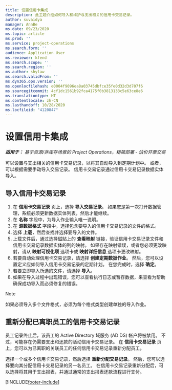 ```yaml
---
title: 设置信用卡集成
description: 此主题介绍如何导入和维护与支出相关的信用卡交易记录。
author: suvaidya
manager: AnnBe
ms.date: 09/23/2020
ms.topic: article
ms.prod: ''
ms.service: project-operations
ms.search.form: ''
audience: Application User
ms.reviewer: kfend
ms.search.scope: ''
ms.search.region: ''
ms.author: shylaw
ms.search.validFrom: ''
ms.dyn365.ops.version: ''
ms.openlocfilehash: e0004f9096ea8a03745dbfce35fe0d32d3d707f6
ms.sourcegitcommit: 4cf1dc1561b92fca4175f0b3813133c5e63ce8e6
ms.translationtype: HT
ms.contentlocale: zh-CN
ms.lasthandoff: 10/28/2020
ms.locfileid: "4120847"
---
```

# <a name="set-up-credit-card-integration"></a>设置信用卡集成

_**适用于：** 基于资源/非库存场景的 Project Operations，精简部署 - 估价开票交易_

可以设置与支出相关的信用卡交易记录，以将其自动导入到定期计划中。 或者，可以根据需要手动导入交易记录。 信用卡交易记录通过信用卡交易记录数据实体导入。

## <a name="import-credit-card-transactions"></a>导入信用卡交易记录

1. 在 **信用卡交易记录** 页上，选择 **导入交易记录**。 如果您是第一次打开数据管理，系统必须更新数据实体列表，然后才能继续。
2. 在 **名称** 字段中，为导入作业输入唯一说明。
3. 在 **源数据格式** 字段中，选择包含要导入的信用卡交易记录的文件的格式。
4. 选择 **上载**，然后查找并选择要导入的文件。
5. 上载文件后，通过选择磁贴上的 **查看映射** 链接，验证信用卡交易记录文件和信用卡交易记录数据实体的列的映射。 如果存在映射错误，或者您必须更改映射，请从 **映射可视化项** 选项卡或 **映射详细信息** 选项卡更改映射。
6. 若要自动处理信用卡交易记录，请选择 **创建定期数据作业**。 然后，您可以设置定义应如何导入信用卡交易记录的定期计划。 在您完成时，选择 **确定**。
7. 若要立即导入所选的文件，请选择 **导入**。
8. 如果在导入过程中出现错误，您可以查看执行日志或暂存数据，来查看为帮助确保成功导入而必须修复的错误。

> [!NOTE]
> 如果必须导入多个文件格式，必须为每个格式类型创建单独的导入作业。

## <a name="reassign-the-credit-card-transactions-for-terminated-employees"></a>重新分配已离职员工的信用卡交易记录

员工记录终止后，该员工的 Active Directory 域服务 (AD DS) 帐户将被禁用。 不过，可能存在仍需要支出和还款的活动信用卡交易记录。 在 **信用卡交易记录** 页上，您可以为已离职的关联员工的任何信用卡交易记录重新分配员工。

选择一个或多个信用卡交易记录，然后选择 **重新分配交易记录**。 然后，您可以选择要向其分配信用卡交易记录的另一名员工。 在信用卡交易记录重新分配后，可以选择将其用于支出报表，并通过通常的支出报表还款流程进行支付。


[!INCLUDE[footer-include](../includes/footer-banner.md)]
